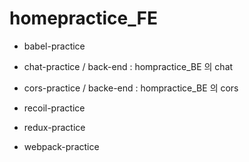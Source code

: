 # homepractice_FE

- babel-practice

- chat-practice / back-end : hompractice_BE 의 chat 

- cors-practice / backe-end : hompractice_BE 의 cors

- recoil-practice

- redux-practice

- webpack-practice
